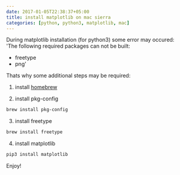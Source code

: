 ```yaml
---
date: 2017-01-05T22:38:37+05:00
title: install matplotlib on mac sierra
categories: [python, python3, matplotlib, mac]
---
```

During matplotlib installation (for python3) some error may occured:  
'The following required packages can not be built:  
* freetype  
* png'  

Thats why some additional steps may be required:

1. install [homebrew](http://brew.sh)

2. install pkg-config
```bash
brew install pkg-config
```

3. install freetype
```bash
brew install freetype
```

4. install matplotlib
```bash
pip3 install matplotlib
```

Enjoy!

